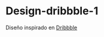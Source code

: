 # Design-dribbble-1

Diseño inspirado en <a href="https://dribbble.com/shots/15889044-Login-Register-Mobile-App?utm_source=Clipboard_Shot&utm_campaign=yasirnoori&utm_content=Login%20%2F%20Register%20-%20Mobile%20App&utm_medium=Social_Share&utm_source=Clipboard_Shot&utm_campaign=yasirnoori&utm_content=Login%20%2F%20Register%20-%20Mobile%20App&utm_medium=Social_Share" target="https://github.com">Dribbble</a> 
